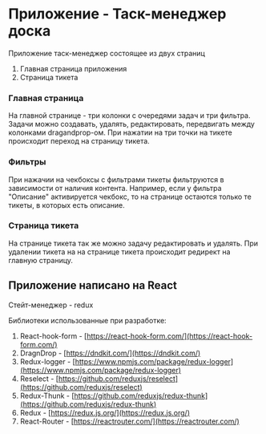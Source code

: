 # Приложение - Таск-менеджер доска

Приложение таск-менеджер состоящее из двух страниц

1. Главная страница приложения
2. Страница тикета

### Главная страница
На главной странице - три колонки с очередями задач и три фильтра. 
Задачи можно создавать, удалять, редактировать, 
передвигать между колонками dragandprop-ом.
При нажатии на три точки на тикете происходит переход на страницу тикета.


### Фильтры
При нажачии на чекбоксы с фильтрами тикеты фильтруются в зависимости от наличия контента.
Например, если у фильтра "Описание" активируется чекбокс, 
то на странице остаются только те тикеты, в которых есть описание. 

### Страница тикета
На странице тикета так же можно задачу редактировать и удалять. 
При удалении тикета на на странице тикета происходит редирект на главную страницу. 

## Приложение написано на React 

Cтейт-менеджер - redux

Библиотеки использованные при разработке:
1. React-hook-form - [https://react-hook-form.com/](https://react-hook-form.com/)
2. DragnDrop - [https://dndkit.com/](https://dndkit.com/)
3. Redux-logger - [https://www.npmjs.com/package/redux-logger](https://www.npmjs.com/package/redux-logger)
4. Reselect - [https://github.com/reduxjs/reselect](https://github.com/reduxjs/reselect)
5. Redux-Thunk - [https://github.com/reduxjs/redux-thunk](https://github.com/reduxjs/redux-thunk)
6. Redux - [https://redux.js.org/](https://redux.js.org/)
7. React-Router - [https://reactrouter.com/](https://reactrouter.com/)
